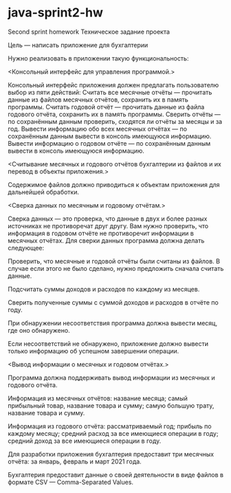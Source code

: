 # java-sprint2-hw
Second sprint homework
Техническое задание проекта

Цель — написать приложение для бухгалтерии

Нужно реализовать в приложении такую функциональность:



<Консольный интерфейс для управления программой.>

Консольный интерфейс приложения должен предлагать пользователю выбор из пяти действий:
Считать все месячные отчёты — прочитать данные из файлов месячных отчётов, сохранить их в память программы.
Считать годовой отчёт — прочитать данные из файла годового отчёта, сохранить их в память программы.
Сверить отчёты — по сохранённым данным проверить, сходятся ли отчёты за месяцы и за год.
Вывести информацию обо всех месячных отчётах — по сохранённым данным вывести в консоль имеющуюся информацию.
Вывести информацию о годовом отчёте — по сохранённым данным вывести в консоль имеющуюся информацию.



<Считывание месячных и годового отчётов бухгалтерии из файлов и их перевод в объекты приложения.>

Содержимое файлов должно приводиться к объектам приложения для дальнейшей обработки.



<Сверка данных по месячным и годовому отчётам.>

Сверка данных — это проверка, что данные в двух и более разных источниках не противоречат друг другу. Вам нужно проверить, что информация в годовом отчёте не противоречит информации в месячных отчётах. 
Для сверки данных программа должна делать следующее:

Проверить, что месячные и годовой отчёты были считаны из файлов. В случае если этого не было сделано, нужно предложить сначала считать данные.

Подсчитать суммы доходов и расходов по каждому из месяцев.

Сверить полученные суммы с суммой доходов и расходов в отчёте по году.

При обнаружении несоответствия программа должна вывести месяц, где оно обнаружено.

Если несоответствий не обнаружено, приложение должно вывести только информацию об успешном завершении операции.



<Вывод информации о месячных и годовом отчётах.>

Программа должна поддерживать вывод информации из месячных и годового отчёта. 

Информация из месячных отчётов:
название месяца;
самый прибыльный товар, название товара и сумму;
самую большую трату, название товара и сумму.

Информация из годового отчёта:
рассматриваемый год;
прибыль по каждому месяцу;
средний расход за все имеющиеся операции в году;
средний доход за все имеющиеся операции в году.



Для разработки приложения бухгалтерия предоставит три месячных отчёта: за январь, февраль и март 2021 года.

Бухгалтерия предоставит данные о своей деятельности в виде файлов в формате CSV — Comma-Separated Values.




